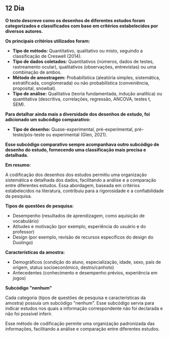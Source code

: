 ## 12 Dia


**O texto descreve como os desenhos de diferentes estudos foram categorizados e classificados com base em critérios estabelecidos por diversos autores.**

**Os principais critérios utilizados foram:**

* **Tipo de método:** Quantitativo, qualitativo ou misto, seguindo a classificação de Creswell (2014).
* **Tipo de dados coletados:** Quantitativos (números, dados de testes, rastreamento ocular), qualitativos (observações, entrevistas) ou uma combinação de ambos.
* **Método de amostragem:** Probabilística (aleatória simples, sistemática, estratificada, conglomerada) ou não probabilística (conveniência, proposital, snowbal).
* **Tipo de análise:** Qualitativa (teoria fundamentada, indução analítica) ou quantitativa (descritiva, correlações, regressão, ANCOVA, testes t, SEM).

**Para detalhar ainda mais a diversidade dos desenhos de estudo, foi adicionado um subcódigo comparativo:**

* **Tipo de desenho:** Quase-experimental, pré-experimental, pré-teste/pós-teste ou experimental (Glen, 2021).

**Esse subcódigo comparativo sempre acompanhava outro subcódigo de desenho do estudo, fornecendo uma classificação mais precisa e detalhada.**

**Em resumo:**

A codificação dos desenhos dos estudos permitiu uma organização sistemática e detalhada dos dados, facilitando a análise e a comparação entre diferentes estudos. Essa abordagem, baseada em critérios estabelecidos na literatura, contribuiu para a rigorosidade e a confiabilidade da pesquisa.

**Tipos de questões de pesquisa:**

* Desempenho (resultados de aprendizagem, como aquisição de vocabulário)
* Atitudes e motivação (por exemplo, experiência do usuário e do professor)
* Design (por exemplo, revisão de recursos específicos do design do Duolingo)

**Características da amostra:**

* Demográficos (condição do aluno, especialização, idade, sexo, país de origem, status socioeconômico, destro/canhoto)
* Antecedentes (conhecimento e desempenho prévios, experiência em jogos)

**Subcódigo "nenhum"**

Cada categoria (tipos de questões de pesquisa e características da amostra) possuía um subcódigo "nenhum". Esse subcódigo servia para indicar estudos nos quais a informação correspondente não foi declarada e não foi possível inferir.

Esse método de codificação permite uma organização padronizada das informações, facilitando a análise e comparação entre diferentes estudos.

